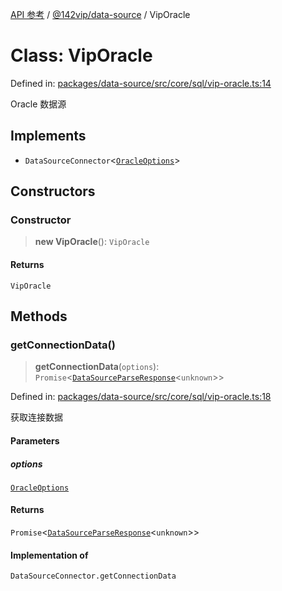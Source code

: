 [API 参考](../wiki/Home) / [@142vip/data-source](../wiki/@142vip.data-source) / VipOracle

# Class: VipOracle

Defined in: [packages/data-source/src/core/sql/vip-oracle.ts:14](https://github.com/142vip/core-x/blob/15d5bc9ef4bece78c0e60bdf074a2d245f625100/packages/data-source/src/core/sql/vip-oracle.ts#L14)

Oracle 数据源

## Implements

* `DataSourceConnector`<[`OracleOptions`](../wiki/@142vip.data-source.Interface.OracleOptions)>

## Constructors

### Constructor

> **new VipOracle**(): `VipOracle`

#### Returns

`VipOracle`

## Methods

### getConnectionData()

> **getConnectionData**(`options`): `Promise`<[`DataSourceParseResponse`](../wiki/@142vip.data-source.Interface.DataSourceParseResponse)<`unknown`>>

Defined in: [packages/data-source/src/core/sql/vip-oracle.ts:18](https://github.com/142vip/core-x/blob/15d5bc9ef4bece78c0e60bdf074a2d245f625100/packages/data-source/src/core/sql/vip-oracle.ts#L18)

获取连接数据

#### Parameters

##### options

[`OracleOptions`](../wiki/@142vip.data-source.Interface.OracleOptions)

#### Returns

`Promise`<[`DataSourceParseResponse`](../wiki/@142vip.data-source.Interface.DataSourceParseResponse)<`unknown`>>

#### Implementation of

`DataSourceConnector.getConnectionData`
